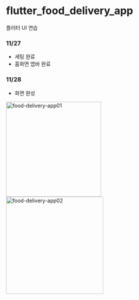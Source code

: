 # flutter_food_delivery_app

플러터 UI 연습

### 11/27

- 세팅 완료
- 홈화면 앱바 완료

### 11/28

- 화면 완성
<img width="260" alt="food-delivery-app01" src="https://github.com/saki8661/flutter-food-delivery-app/assets/135561587/16af7dd8-4c4d-4e9a-aa6f-7775c39bf1d5">
<img width="266" alt="food-delivery-app02" src="https://github.com/saki8661/flutter-food-delivery-app/assets/135561587/3e584dea-4a7b-458f-8d52-6a69d9cec0d4">

